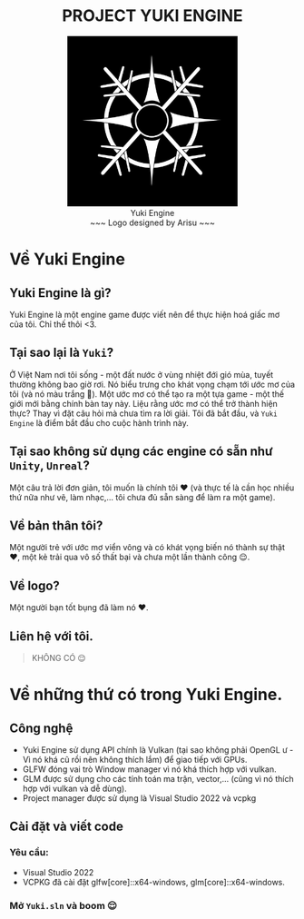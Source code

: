<div>
    <div align="center">
        <h1>PROJECT YUKI ENGINE</h1>
        <img src="./GHRes/Yuki-W_BB.png" width="300" />
        <br />
        <span align="center">Yuki Engine</span>
        <br />
        <span align="center">~~~ Logo designed by Arisu ~~~</span>
    </div> 
</div>

# Về Yuki Engine

## Yuki Engine là gì?

Yuki Engine là một engine game được viết nên để thực hiện hoá giấc mơ của tôi. Chỉ thế thôi <3.

## Tại sao lại là `Yuki`?

Ở Việt Nam nơi tôi sống - một đất nước ở vùng nhiệt đới gió mùa, tuyết thường không bao giờ rơi. Nó biểu trưng cho khát vọng chạm tới ước mơ của tôi (và nó màu trắng 🤣). Một ước mơ có thể tạo ra một tựa game - một thế giới mới bằng chính bàn tay này. Liệu rằng ước mơ có thể trở thành hiện thực? Thay vì đặt câu hỏi mà chưa tìm ra lời giải. Tôi đã bắt đầu, và `Yuki Engine` là điểm bắt đầu cho cuộc hành trình này.

## Tại sao không sử dụng các engine có sẵn như `Unity`, `Unreal`?

Một câu trả lời đơn giản, tôi muốn là chính tôi ❤️ (và thực tế là cần học nhiều thứ nữa như vẽ, làm nhạc,... tôi chưa đủ sẵn sàng để làm ra một game).

## Về bản thân tôi?

Một người trẻ với ước mơ viển vông và có khát vọng biến nó thành sự thật ❤️, một kẻ trải qua vô số thất bại và chưa một lần thành công 😌.

## Về logo?

Một người bạn tốt bụng đã làm nó ❤️.

## Liên hệ với tôi.

> KHÔNG CÓ 😌

# Về những thứ có trong Yuki Engine.

## Công nghệ

- Yuki Engine sử dụng API chính là Vulkan (tại sao không phải OpenGL ư - Vì nó khá cũ rồi nên không thích lắm) để giao tiếp với GPUs.
- GLFW đóng vai trò Window manager vì nó khá thích hợp với vulkan.
- GLM được sử dụng cho các tính toán ma trận, vector,... (cũng vì nó thích hợp với vulkan và dễ dùng).
- Project manager được sử dụng là Visual Studio 2022 và vcpkg

## Cài đặt và viết code

### Yêu cầu:

- Visual Studio 2022
- VCPKG đã cài đặt glfw[core]::x64-windows, glm[core]::x64-windows.

### Mở `Yuki.sln` và boom 😌